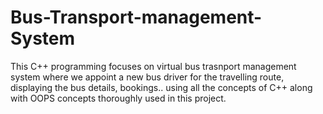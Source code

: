 # Bus-Transport-management-System
This C++ programming focuses on virtual bus trasnport management system where we appoint a new bus driver for the travelling route, displaying the bus details, bookings.. using all the concepts of C++ along with OOPS concepts thoroughly used in this project. 
